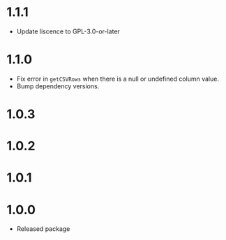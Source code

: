# 1.1.1

- Update liscence to GPL-3.0-or-later

# 1.1.0

- Fix error in `getCSVRows` when there is a null or undefined column value.
- Bump dependency versions.

# 1.0.3

# 1.0.2

# 1.0.1

# 1.0.0

- Released package
